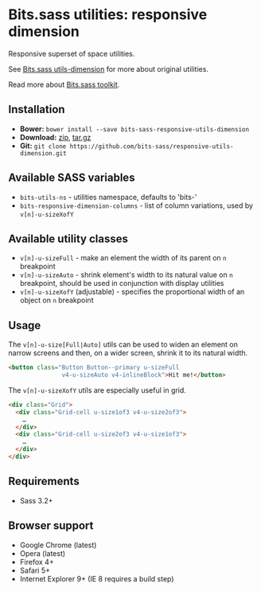 # Bits.sass utilities: responsive dimension

Responsive superset of space utilities.

See [Bits.sass utils-dimension](https://github.com/bits-sass/utils-dimension)
for more about original utilities.

Read more about [Bits.sass toolkit](https://github.com/bits-sass/bits.sass).

## Installation

* __Bower:__ `bower install --save bits-sass-responsive-utils-dimension`
* __Download:__ [zip](https://github.com/bits-sass/responsive-utils-dimension/zipball/master), [tar.gz](https://github.com/bits-sass/responsive-utils-dimension/tarball/master)
* __Git:__ `git clone https://github.com/bits-sass/responsive-utils-dimension.git`

## Available SASS variables

* `bits-utils-ns` - utilities namespace, defaults to 'bits-'
* `bits-responsive-dimension-columns` - list of column variations,
   used by `v[n]-u-sizeXofY`

## Available utility classes

* `v[n]-u-sizeFull` - make an element the width of its parent on `n` breakpoint
* `v[n]-u-sizeAuto` - shrink element's width to its natural value on `n`
breakpoint, should be used in conjunction with display utilities
* `v[n]-u-sizeXofY` (adjustable) - specifies the proportional width of an object
  on `n` breakpoint

## Usage

The `v[n]-u-size[Full|Auto]` utils can be used to widen an element on narrow
screens and then, on a wider screen, shrink it to its natural width.

```html
<button class="Button Button--primary u-sizeFull
               v4-u-sizeAuto v4-inlineBlock">Hit me!</button>
```

The `v[n]-u-sizeXofY` utils are especially useful in grid.

```html
<div class="Grid">
  <div class="Grid-cell u-size1of3 v4-u-size2of3">
    …
  </div>
  <div class="Grid-cell u-size2of3 v4-u-size1of3">
    …
  </div>
</div>
```

## Requirements

* Sass 3.2+

## Browser support

* Google Chrome (latest)
* Opera (latest)
* Firefox 4+
* Safari 5+
* Internet Explorer 9+ (IE 8 requires a build step)